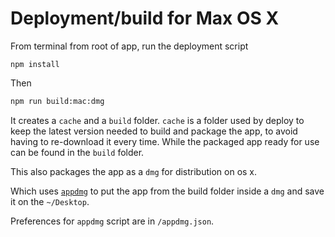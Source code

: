 # Deployment/build for Max OS X

From terminal from root of app, run the deployment script

```text
npm install
```

Then

```bash
npm run build:mac:dmg
```

It creates a `cache` and a `build` folder. `cache` is a folder used by deploy to keep the latest version needed to build and package the app, to avoid having to re-download it every time. While the packaged app ready for use can be found in the `build` folder.

This also packages the app as a `dmg` for distribution on os x.

Which uses [`appdmg`](https://www.npmjs.com/package/appdmg) to put the app from the build folder inside a `dmg` and save it on the `~/Desktop`.

Preferences for `appdmg` script are in `/appdmg.json`.

